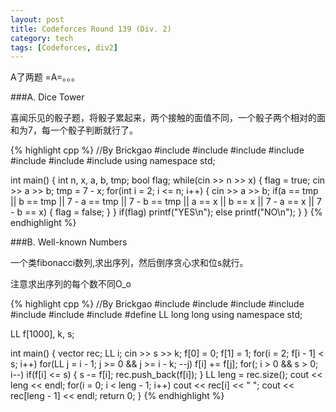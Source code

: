 ```yaml
---
layout: post
title: Codeforces Round 139 (Div. 2)
category: tech
tags: [Codeforces, div2]
---
```


A了两题 =A=。。。

###A. Dice Tower

喜闻乐见的骰子题，将骰子累起来，两个接触的面值不同，一个骰子两个相对的面和为7，每一个骰子判断就行了。

{% highlight cpp %}
//By Brickgao
#include <iostream>
#include <cstdio>
#include <cstring>
#include <cmath>
#include <cstdlib>
#include <algorithm>
#include <vector>
using namespace std;


int main()
{
    int n, x, a, b, tmp;
    bool flag;
    while(cin >> n >> x)
    {
        flag = true;
        cin >> a >> b;
        tmp = 7 - x;
        for(int i = 2; i <= n; i++)
        {
            cin >> a >> b;
            if(a == tmp || b == tmp || 7 - a == tmp || 7 - b == tmp || a == x || b == x || 7 - a == x || 7 - b == x)
            {
                flag = false;
            }
        }
        if(flag) printf("YES\n");
        else printf("NO\n");
    }
}
{% endhighlight %}

###B. Well-known Numbers

一个类fibonacci数列,求出序列，然后倒序贪心求和位s就行。

注意求出序列的每个数不同O_o

{% highlight cpp %}
//By Brickgao
#include <iostream>
#include <cstdio>
#include <cstring>
#include <cmath>
#include <cstdlib>
#include <algorithm>
#include <vector>
#define LL long long
using namespace std;

LL f[1000], k, s;

int main()
{
    vector <LL> rec;
    LL i;
    cin >> s >> k;
    f[0] = 0;
    f[1] = 1;
    for(i = 2; f[i - 1] < s; i++)
        for(LL j = i - 1; j >= 0 && j >= i - k; --j)
            f[i] += f[j];
    for(; i > 0 && s > 0; i--)
        if(f[i] <= s)
        {
            s -= f[i];
            rec.push_back(f[i]);
        }
    LL leng = rec.size();
    cout << leng << endl;
    for(i = 0; i < leng - 1; i++)
        cout << rec[i] << " ";
    cout << rec[leng - 1] << endl;
    return 0;
}
{% endhighlight %}

